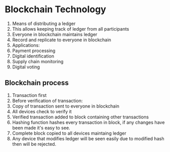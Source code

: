 # Blockchain Technology

1. Means of distributing a ledger
1. This allows keeping track of ledger from all participants
1. Everyone in blockchain maintains ledger
1. Record and replicate to everyone in blockchain
1. Applications:
 1. Payment processing
 1. Digital identification
 1. Supply chain monitoring
 1. Digital voting

## Blockchain process

1. Transaction first
1. Before verification of transaction:
 1. Copy of transaction sent to everyone in blockchain
 1. All devices check to verify it
1. Verified transaction added to block containing other transactions
1. Hashing function hashes every transaction in block, if any changes
   have been made it's easy to see.
1. Complete block copied to all devices maintaing ledger
1. Any device that modifies ledger will be seen easily due to modified hash
   then will be rejected.
